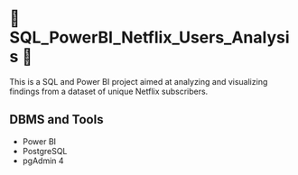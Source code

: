  # :movie_camera: SQL_PowerBI_Netflix_Users_Analysis :movie_camera:
This is a SQL and Power BI project aimed at analyzing and visualizing findings from a dataset of unique Netflix subscribers.

## DBMS and Tools
- Power BI
- PostgreSQL
- pgAdmin 4
